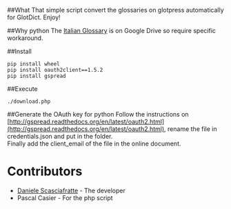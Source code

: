 ##What
That simple script convert the glossaries on glotpress automatically for GlotDict. Enjoy!

##Why python
The [Italian Glossary](https://docs.google.com/spreadsheets/d/1eleJcaX5ZOxAlaDiFMHk_uETenEQI8-1Rg99Jpll3mc/edit#gid=0) is on Google Drive so require specific workaround.  


##Install

```
pip install wheel
pip install oauth2client==1.5.2
pip install gspread
```

##Execute

```
./download.php
```

##Generate the OAuth key for python
Follow the instructions on [http://gspread.readthedocs.org/en/latest/oauth2.html](http://gspread.readthedocs.org/en/latest/oauth2.html), rename the file in credentials.json and put in the folder.   
Finally add the client_email of the file in the online document.

# Contributors

* [Daniele Scasciafratte](https://github.com/Mte90) - The developer
* Pascal Casier - For the php script